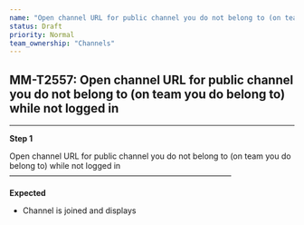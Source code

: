 ```yaml
---
name: "Open channel URL for public channel you do not belong to (on team you do belong to) while not logged in"
status: Draft
priority: Normal
team_ownership: "Channels"
---
```


## MM-T2557: Open channel URL for public channel you do not belong to (on team you do belong to) while not logged in

---

**Step 1**

Open channel URL for public channel you do not belong to (on team you do belong to) while not logged in\
————————————————————————————

**Expected**

- Channel is joined and displays
